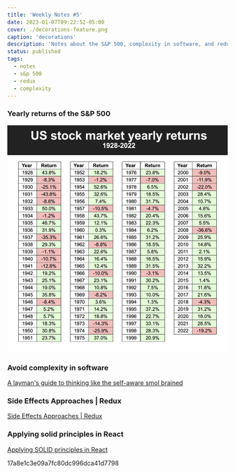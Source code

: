 ```yaml
---
title: 'Weekly Notes #5'
date: 2023-01-07T09:22:52-05:00
cover: ./decorations-feature.png
caption: 'decorations'
description: 'Notes about the S&P 500, complexity in software, and redux'
status: published
tags:
  - notes
  - s&p 500
  - redux
  - complexity
---
```


### Yearly returns of the S&P 500

![s&p 500](yearly-returns.jpg)

### Avoid complexity in software

[A layman's guide to thinking like the self-aware smol brained](https://grugbrain.dev)

### Side Effects Approaches | Redux

[Side Effects Approaches | Redux](https://redux.js.org/usage/side-effects-approaches)

### Applying solid principles in React

[Applying SOLID principles in React](https://konstantinlebedev.com/solid-in-react/)

17a8e1c3e09a7fc80dc996dca41d7798
